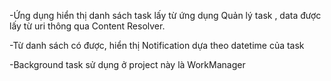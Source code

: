 -Ứng dụng hiển thị danh sách task lấy từ ứng dụng Quản lý task , data được lấy từ uri thông qua Content Resolver.

-Từ danh sách có được, hiển thị Notification dựa theo datetime của task

-Background task sử dụng ở project này là WorkManager
